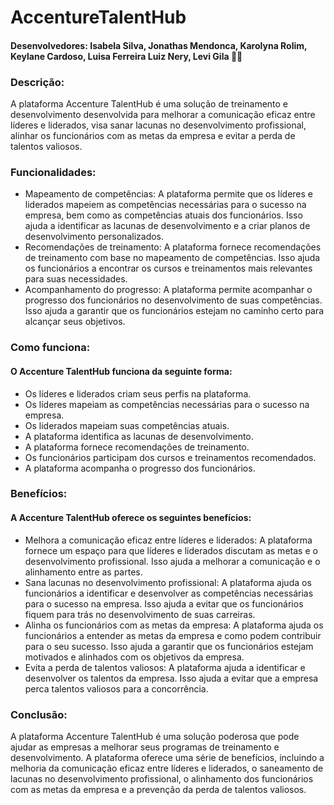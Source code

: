 <h1>AccentureTalentHub</h1>

<h4>Desenvolvedores: Isabela Silva, Jonathas Mendonca, Karolyna Rolim, Keylane Cardoso, Luisa Ferreira Luiz Nery, Levi Gila 🧑‍💻</h4>

<h3> Descrição: </h3>
      A plataforma Accenture TalentHub é uma solução de treinamento e desenvolvimento desenvolvida para melhorar a comunicação eficaz entre líderes e liderados, visa sanar lacunas no desenvolvimento profissional,
  alinhar os funcionários com as metas da empresa e evitar a perda de talentos valiosos.


<h3> Funcionalidades: </h3>

+ Mapeamento de competências: A plataforma permite que os líderes e liderados mapeiem as competências necessárias para o sucesso na empresa, bem como as competências atuais dos funcionários. Isso ajuda a
  identificar as lacunas de desenvolvimento e a criar planos de desenvolvimento personalizados.
+ Recomendações de treinamento: A plataforma fornece recomendações de treinamento com base no mapeamento de competências. Isso ajuda os funcionários a encontrar os cursos e treinamentos mais relevantes
  para suas necessidades.
+ Acompanhamento do progresso: A plataforma permite acompanhar o progresso dos funcionários no desenvolvimento de suas competências. Isso ajuda a garantir que os funcionários estejam no caminho certo
  para alcançar seus objetivos.

<h3> Como funciona: </h3>

<h4> O Accenture TalentHub funciona da seguinte forma: </h4>

+ Os líderes e liderados criam seus perfis na plataforma.
+ Os líderes mapeiam as competências necessárias para o sucesso na empresa.
+ Os liderados mapeiam suas competências atuais.
+ A plataforma identifica as lacunas de desenvolvimento.
+ A plataforma fornece recomendações de treinamento.
+ Os funcionários participam dos cursos e treinamentos recomendados.
+ A plataforma acompanha o progresso dos funcionários.

<h3> Benefícios: </h3>

<h4> A Accenture TalentHub oferece os seguintes benefícios: </h4>

+ Melhora a comunicação eficaz entre líderes e liderados: A plataforma fornece um espaço para que líderes e liderados discutam as metas e o desenvolvimento profissional. Isso ajuda a melhorar a
   comunicação e o alinhamento entre as partes.
+ Sana lacunas no desenvolvimento profissional: A plataforma ajuda os funcionários a identificar e desenvolver as competências necessárias para o sucesso na empresa. Isso ajuda a evitar que os
 funcionários fiquem para trás no desenvolvimento de suas carreiras.
+ Alinha os funcionários com as metas da empresa: A plataforma ajuda os funcionários a entender as metas da empresa e como podem contribuir para o seu sucesso. Isso ajuda a garantir que os funcionários
  estejam motivados e alinhados com os objetivos da empresa.
+ Evita a perda de talentos valiosos: A plataforma ajuda a identificar e desenvolver os talentos da empresa. Isso ajuda a evitar que a empresa perca talentos valiosos para a concorrência.

<h3> Conclusão: </h3>

   A plataforma Accenture TalentHub é uma solução poderosa que pode ajudar as empresas a melhorar seus programas de treinamento e desenvolvimento. A plataforma oferece uma série de benefícios, incluindo a 
melhoria da comunicação eficaz entre líderes e liderados, o saneamento de lacunas no desenvolvimento profissional, o alinhamento dos funcionários com as metas da empresa e a prevenção da perda de talentos valiosos.

